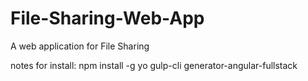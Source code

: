 # File-Sharing-Web-App
A web application for File Sharing

notes for install:
npm install -g yo gulp-cli generator-angular-fullstack
